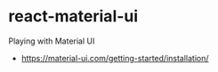 # react-material-ui

Playing with Material UI

- https://material-ui.com/getting-started/installation/
